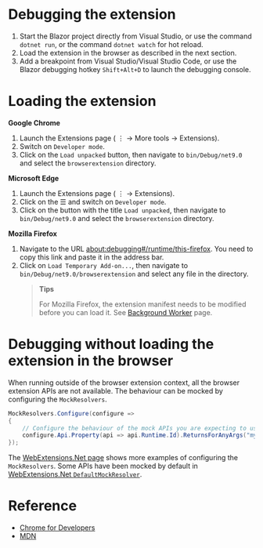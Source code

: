 ﻿# Debugging the extension

1. Start the Blazor project directly from Visual Studio, or use the command `dotnet run`, or the command `dotnet watch` for hot reload.
0. Load the extension in the browser as described in the next section.
0. Add a breakpoint from Visual Studio/Visual Studio Code, or use the Blazor debugging hotkey `Shift+Alt+D` to launch the debugging console.

# Loading the extension

**Google Chrome**

1. Launch the Extensions page ( ⋮ → More tools → Extensions).
2. Switch on `Developer mode`.
3. Click on the `Load unpacked` button, then navigate to `bin/Debug/net9.0` and select the `browserextension` directory.

**Microsoft Edge**

1. Launch the Extensions page ( ⋮ → Extensions).
2. Click on the ☰ and switch on `Developer mode`.
3. Click on the button with the title `Load unpacked`, then navigate to `bin/Debug/net9.0` and select the `browserextension` directory.

**Mozilla Firefox**

1. Navigate to the URL [about:debugging#/runtime/this-firefox](about:debugging#/runtime/this-firefox). You need to copy this link and paste it in the address bar.
2. Click on `Load Temporary Add-on...`, then navigate to `bin/Debug/net9.0/browserextension` and select any file in the directory.
   > **Tips**
   >
   > For Mozilla Firefox, the extension manifest needs to be modified before you can load it.
   > See [Background Worker](03_02_BackgroundWorker.md#mozilla-firefox) page.

# Debugging without loading the extension in the browser

When running outside of the browser extension context, all the browser extension APIs are not available.
The behaviour can be mocked by configuring the `MockResolvers`.

```csharp
MockResolvers.Configure(configure =>
{
    // Configure the behaviour of the mock APIs you are expecting to use when debugging
    configure.Api.Property(api => api.Runtime.Id).ReturnsForAnyArgs("myextensionid");
});
```

The [WebExtensions.Net page](https://github.com/mingyaulee/WebExtensions.Net) shows more examples of configuring the `MockResolvers`.
Some APIs have been mocked by default in [WebExtensions.Net `DefaultMockResolver`](https://github.com/mingyaulee/WebExtensions.Net/blob/main/src/WebExtensions.Net/Mock/Resolvers/DefaultMockResolver.cs#L55).

# Reference

- [Chrome for Developers](https://developer.chrome.com/docs/extensions/get-started/tutorial/hello-world#load-unpacked)
- [MDN](https://developer.mozilla.org/en-US/docs/Mozilla/Add-ons/WebExtensions/Your_first_WebExtension#installing)
